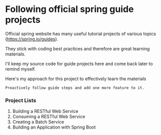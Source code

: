 # Following official spring guide projects

Official spring website has many useful tutorial projects of various topics (https://spring.io/guides).

They stick with coding best practices and therefore are great learning materials.

I'll keep my source code for guide projects here and come back later to remind myself.

Here's my approach for this project to effectively learn the materials
```
Proactively follow guide steps and add one more feature to it.
```

### Project Lists

1. Building a RESTful Web Service
2. Consuming a RESTful Web Service
3. Creating a Batch Service
4. Building an Application with Spring Boot
